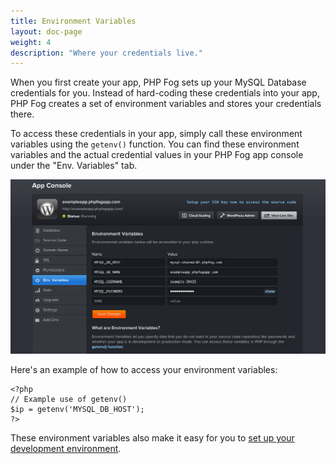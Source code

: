 ```yaml
---
title: Environment Variables
layout: doc-page
weight: 4
description: "Where your credentials live."
---
```


When you first create your app, PHP Fog sets up your MySQL Database credentials for you. Instead of hard-coding these credentials into your app, PHP Fog creates a set of environment variables and stores your credentials there. 

To access these credentials in your app, simply call these environment variables using the `getenv()` function. You can find these environment variables and the actual credential values in your PHP Fog app console under the "Env. Variables" tab. 

<img class="screenshot" src="/img/screenshots/env-vars.png" alt="Environment Variables"/>

Here's an example of how to access your environment variables:

    <?php
    // Example use of getenv()
    $ip = getenv('MYSQL_DB_HOST');
    ?>

These environment variables also make it easy for you to [set up your development environment](/getting-started/development).
